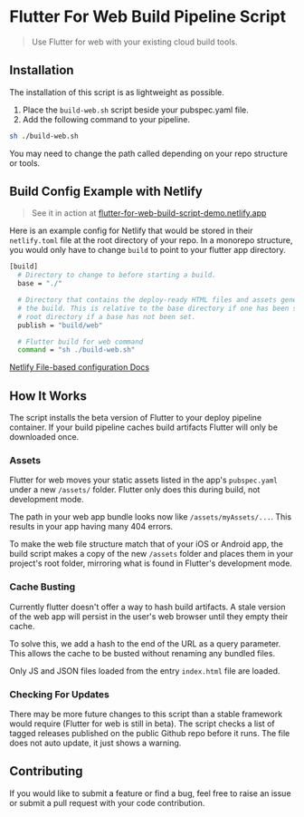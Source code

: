 # Flutter For Web Build Pipeline Script
> Use Flutter for web with your existing cloud build tools.

## Installation
The installation of this script is as lightweight as possible.
1. Place the `build-web.sh` script beside your pubspec.yaml file.
2. Add the following command to your pipeline.
```bash
sh ./build-web.sh
```

You may need to change the path called depending on your repo structure or tools.

## Build Config Example with Netlify
> See it in action at [flutter-for-web-build-script-demo.netlify.app](https://flutter-for-web-build-script-demo.netlify.app/#)

Here is an example config for Netlify that would be stored in their `netlify.toml` file at the root directory of your repo. In a monorepo structure, you would only have to change `build` to point to your flutter app directory.

```bash
[build]
  # Directory to change to before starting a build.
  base = "./"

  # Directory that contains the deploy-ready HTML files and assets generated by
  # the build. This is relative to the base directory if one has been set, or the
  # root directory if a base has not been set.
  publish = "build/web"

  # Flutter build for web command
  command = "sh ./build-web.sh"
```

[Netlify File-based configuration Docs](https://docs.netlify.com/configure-builds/file-based-configuration/#sample-file)

## How It Works
The script installs the beta version of Flutter to your deploy pipeline container. If your build pipeline caches build artifacts Flutter will only be downloaded once.

### Assets
Flutter for web moves your static assets listed in the app's `pubspec.yaml` under a new `/assets/` folder. Flutter only does this during build, not development mode.

The path in your web app bundle looks now like `/assets/myAssets/...`. This results in your app having many 404 errors.

To make the web file structure match that of your iOS or Android app, the build script makes a copy of the new `/assets` folder and places them in your project's root folder, mirroring what is found in Flutter's development mode.

### Cache Busting
Currently flutter doesn't offer a way to hash build artifacts. A stale version of the web app will persist in the user's web browser until they empty their cache.

To solve this, we add a hash to the end of the URL as a query parameter. This allows the cache to be busted without renaming any bundled files.

Only JS and JSON files loaded from the entry `index.html` file are loaded.

### Checking For Updates
There may be more future changes to this script than a stable framework would require (Flutter for web is still in beta). The script checks a list of tagged releases published on the public Github repo before it runs. The file does not auto update, it just shows a warning.

## Contributing
If you would like to submit a feature or find a bug, feel free to raise an issue or submit a pull request with your code contribution.
